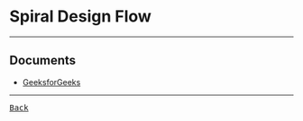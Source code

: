 # Spiral Design Flow

---

## Documents

- [GeeksforGeeks](https://www.geeksforgeeks.org/top-8-software-development-models-used-in-industry/?ref=lbp)

---

[<kbd> Back </kbd>](./../readme.md)
